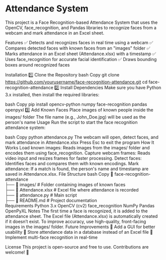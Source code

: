 # Attendance System
This project is a Face Recognition-based Attendance System that uses the OpenCV, face_recognition, and Pandas libraries to recognize faces from a webcam and mark attendance in an Excel sheet.

Features
✅ Detects and recognizes faces in real time using a webcam
✅ Compares detected faces with known faces from an "images" folder
✅ Marks attendance in an Excel sheet (Attendance.xlsx) with a timestamp
✅ Uses face_recognition for accurate facial identification
✅ Draws bounding boxes around recognized faces

Installation
1️⃣ Clone the Repository
bash
Copy
git clone https://github.com/yourusername/face-recognition-attendance.git
cd face-recognition-attendance
2️⃣ Install Dependencies
Make sure you have Python 3.x installed, then install the required libraries:

bash
Copy
pip install opencv-python numpy face-recognition pandas openpyxl
3️⃣ Add Known Faces
Place images of known people inside the images/ folder
The file name (e.g., John_Doe.jpg) will be used as the person's name
Usage
Run the script to start the face recognition attendance system:

bash
Copy
python attendance.py
The webcam will open, detect faces, and mark attendance in Attendance.xlsx
Press Esc to exit the program
How It Works
Load known images: Reads images from the images/ folder and encodes them using face_recognition.
Capture webcam frames: Reads video input and resizes frames for faster processing.
Detect faces: Identifies faces and compares them with known encodings.
Mark attendance: If a match is found, the person's name and timestamp are saved in Attendance.xlsx.
File Structure
bash
Copy
📂 face-recognition-attendance  
 ├── 📂 images/              # Folder containing images of known faces  
 ├── 📝 Attendance.xlsx      # Excel file where attendance is recorded  
 ├── 📜 attendance.py        # Main script  
 ├── 📜 README.md            # Project documentation  
Requirements
Python 3.x
OpenCV (cv2)
face_recognition
NumPy
Pandas
OpenPyXL
Notes
The first time a face is recognized, it is added to the attendance sheet.
The Excel file (Attendance.xlsx) is automatically created if it doesn’t exist.
To improve accuracy, use high-quality, front-facing images in the images/ folder.
Future Improvements
🔹 Add a GUI for better usability
🔹 Store attendance data in a database instead of an Excel file
🔹 Implement multi-face recognition in real-time

License
This project is open-source and free to use. Contributions are welcome! 🚀
